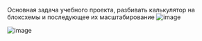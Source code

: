 Основная задача учебного проекта, разбивать калькулятор на блоксхемы и последующее их масштабирование
![image](https://user-images.githubusercontent.com/89107827/166827655-3d56b9db-1446-44b4-ba0d-033fe4e018c7.png)

![image](https://user-images.githubusercontent.com/89107827/166827732-34ba7a4e-7d74-4ad0-9754-cdce70dfe07b.png)
